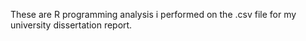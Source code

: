 These are R programming analysis i performed on the .csv file for my university dissertation report.
